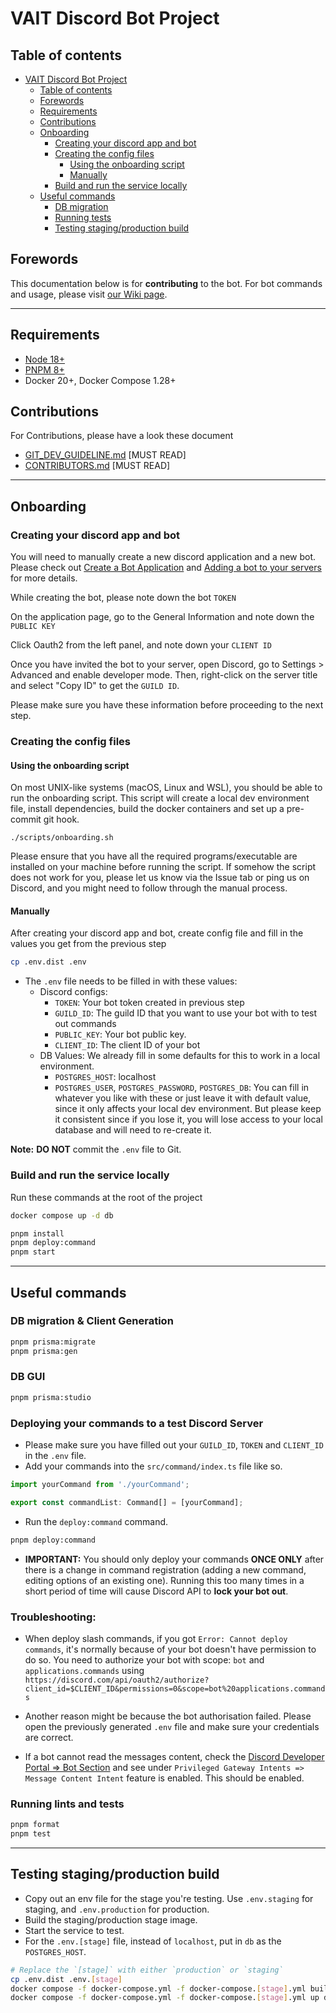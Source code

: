 # VAIT Discord Bot Project

## Table of contents

- [VAIT Discord Bot Project](#vait-discord-bot-project)
  - [Table of contents](#table-of-contents)
  - [Forewords](#forewords)
  - [Requirements](#requirements)
  - [Contributions](#contributions)
  - [Onboarding](#onboarding)
    - [Creating your discord app and bot](#creating-your-discord-app-and-bot)
    - [Creating the config files](#creating-the-config-files)
      - [Using the onboarding script](#using-the-onboarding-script)
      - [Manually](#manually)
    - [Build and run the service locally](#build-and-run-the-service-locally)
  - [Useful commands](#useful-commands)
    - [DB migration](#db-migration)
    - [Running tests](#running-lints-and-tests)
    - [Testing staging/production build](#testing-stagingproduction-build)


## Forewords

This documentation below is for **contributing** to the bot. For bot commands and usage,
please visit [our Wiki page](https://github.com/viet-aus-it/vait-discord-bot/wiki).

---

## Requirements

- [Node 18+](https://nodejs.org/en/)
- [PNPM 8+](https://pnpm.io/)
- Docker 20+, Docker Compose 1.28+

## Contributions

For Contributions, please have a look these document

- [GIT_DEV_GUIDELINE.md](.github/GIT_DEV_GUIDELINE.md) [MUST READ]
- [CONTRIBUTORS.md](.github/CONTRIBUTING.md) [MUST READ]

---

## Onboarding

### Creating your discord app and bot

You will need to manually create a new discord application and a new bot. Please check out [Create a Bot Application](https://discordjs.guide/preparations/setting-up-a-bot-application.html#creating-your-bot)
and [Adding a bot to your servers](https://discordjs.guide/preparations/adding-your-bot-to-servers.html) for more details.

While creating the bot, please note down the bot `TOKEN`

On the application page, go to the General Information and note down the `PUBLIC KEY`

Click Oauth2 from the left panel, and note down your `CLIENT ID`

Once you have invited the bot to your server, open Discord, go to Settings > Advanced and enable developer mode.
Then, right-click on the server title and select "Copy ID" to get the `GUILD ID`.

Please make sure you have these information before proceeding to the next step.


### Creating the config files

#### Using the onboarding script

On most UNIX-like systems (macOS, Linux and WSL), you should be able to run the
onboarding script. This script will create a local dev environment file, install
dependencies, build the docker containers and set up a pre-commit git hook.

```shell
./scripts/onboarding.sh
```

Please ensure that you have all the required programs/executable are
installed on your machine before running the script. If somehow the script
does not work for you, please let us know via the Issue tab or ping us on
Discord, and you might need to follow through the manual process.

#### Manually

After creating your discord app and bot, create config file and fill in the values you get from the previous step

```bash
cp .env.dist .env
```

- The `.env` file needs to be filled in with these values:
  - Discord configs:
    - `TOKEN`: Your bot token created in previous step
    - `GUILD_ID`: The guild ID that you want to use your bot with to test out commands
    - `PUBLIC_KEY`: Your bot public key.
    - `CLIENT_ID`: The client ID of your bot
  - DB Values: We already fill in some defaults for this to work in a local environment.
    - `POSTGRES_HOST`: localhost
    - `POSTGRES_USER`, `POSTGRES_PASSWORD`, `POSTGRES_DB`: You can fill in whatever
      you like with these or just leave it with default value, since it only affects
      your local dev environment. But please keep it consistent since if you lose it,
      you will lose access to your local database and will need to re-create it.

**Note:** **DO NOT** commit the `.env` file to Git.

### Build and run the service locally

Run these commands at the root of the project

```bash
docker compose up -d db

pnpm install
pnpm deploy:command
pnpm start
```

---

## Useful commands

### DB migration & Client Generation

```bash
pnpm prisma:migrate
pnpm prisma:gen
```

### DB GUI

```bash
pnpm prisma:studio
```

### Deploying your commands to a test Discord Server

- Please make sure you have filled out your `GUILD_ID`, `TOKEN` and `CLIENT_ID`
  in the `.env` file.
- Add your commands into the `src/command/index.ts` file like so.

```typescript
import yourCommand from './yourCommand';

export const commandList: Command[] = [yourCommand];
```
- Run the `deploy:command` command.

```bash
pnpm deploy:command
```

- **IMPORTANT:** You should only deploy your commands **ONCE ONLY** after
there is a change in command registration (adding a new command, editing
options of an existing one). Running this too many times in a short period
of time will cause Discord API to **lock your bot out**.


### Troubleshooting:

- When deploy slash commands, if you got `Error: Cannot deploy commands`,
it's normally because of your bot doesn't have permission to do so. You
need to authorize your bot with scope: `bot` and `applications.commands`
using `https://discord.com/api/oauth2/authorize?client_id=$CLIENT_ID&permissions=0&scope=bot%20applications.commands`

- Another reason might be because the bot authorisation failed. Please open the previously generated `.env` file
and make sure your credentials are correct.

- If a bot cannot read the messages content, check the [Discord Developer Portal => Bot Section](https://discord.com/developers/applications)
and see under `Privileged Gateway Intents => Message Content Intent` feature is enabled. This should be enabled.

### Running lints and tests

```bash
pnpm format
pnpm test
```

---

## Testing staging/production build

- Copy out an env file for the stage you're testing. Use `.env.staging` for staging, and `.env.production` for production.
- Build the staging/production stage image.
- Start the service to test.
- For the `.env.[stage]` file, instead of `localhost`, put in `db` as the `POSTGRES_HOST`.

```bash
# Replace the `[stage]` with either `production` or `staging`
cp .env.dist .env.[stage]
docker compose -f docker-compose.yml -f docker-compose.[stage].yml build bot
docker compose -f docker-compose.yml -f docker-compose.[stage].yml up db bot
```
